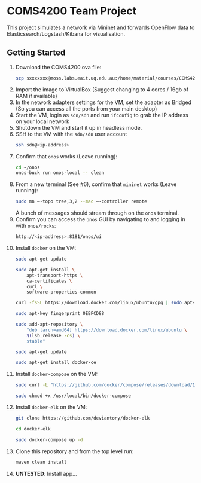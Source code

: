# COMS4200 Team Project

This project simulates a network via Mininet and forwards OpenFlow data to Elasticsearch/Logstash/Kibana for visualisation.

## Getting Started

1. Download the COMS4200.ova file:
    ```bash
    scp sxxxxxxx@moss.labs.eait.uq.edu.au:/home/material/courses/COMS4200/COMS4200.ova . 
    ```
2. Import the image to VirtualBox (Suggest changing to 4 cores / 16gb of RAM if available)
3. In the network adapters settings for the VM, set the adapter as Bridged (So you can access all the ports from your main desktop)
4. Start the VM, login as `sdn/sdn` and run `ifconfig` to grab the IP address on your local network
5. Shutdown the VM and start it up in headless mode.
6. SSH to the VM with the `sdn/sdn` user account
    ```bash
    ssh sdn@<ip-address>
    ```
7. Confirm that `onos` works (Leave running):
    ```bash
    cd ~/onos
    onos-buck run onos-local -- clean
    ```
8. From a new terminal (See #6), confirm that `mininet` works (Leave running):
    ```bash
    sudo mn –-topo tree,3,2 --mac –-controller remote
    ```
    A bunch of messages should stream through on the `onos` terminal.
9. Confirm you can access the `onos` GUI by navigating to and logging in with `onos/rocks`:
    ```bash
    http://<ip-address>:8181/onos/ui
    ```
10. Install `docker` on the VM:
    ```bash
    sudo apt-get update

    sudo apt-get install \
        apt-transport-https \
        ca-certificates \
        curl \
        software-properties-common

    curl -fsSL https://download.docker.com/linux/ubuntu/gpg | sudo apt-key add -

    sudo apt-key fingerprint 0EBFCD88

    sudo add-apt-repository \
        "deb [arch=amd64] https://download.docker.com/linux/ubuntu \
        $(lsb_release -cs) \
        stable"

    sudo apt-get update

    sudo apt-get install docker-ce
    ```
11. Install `docker-compose` on the VM:
    ```bash
    sudo curl -L "https://github.com/docker/compose/releases/download/1.22.0/docker-compose-$(uname -s)-$(uname -m)" -o /usr/local/bin/docker-compose

    sudo chmod +x /usr/local/bin/docker-compose
    ```
12. Install `docker-elk` on the VM:
    ```bash
    git clone https://github.com/deviantony/docker-elk

    cd docker-elk

    sudo docker-compose up -d
    ```
13. Clone this repository and from the top level run:
    ```bash
    maven clean install
    ```
14. **UNTESTED**: Install app...